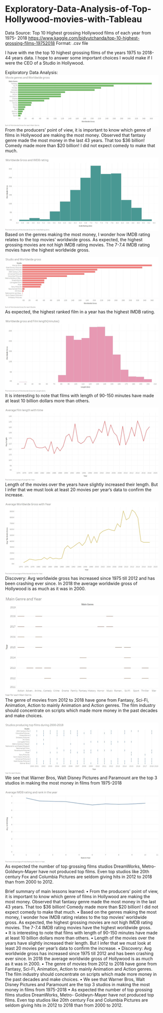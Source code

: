 # Exploratory-Data-Analysis-of-Top-Hollywood-movies-with-Tableau

Data Source: Top 10 Highest grossing Hollywood films of each year from 1975- 2018
https://www.kaggle.com/bidyutchanda/top-10-highest-grossing-films-19752018
Format: .csv file

I have with me the top 10 highest grossing films of the years 1975 to 2018- 44 years data. I hope to answer some important choices I would make if I were the CEO of a Studio in Hollywood.

Exploratory Data Analysis:
![GitHub Logo](/images/a2_1.jpg)
From the producers’ point of view, it is important to know which genre of films in Hollywood are making the most money. Observed that fantasy genre made the most money in the last 43 years. That too $36 billion! Comedy made more than $20 billion! I did not expect comedy to make that much.

![GitHub Logo](/images/a2_2.jpg)
Based on the genres making the most money, I wonder how IMDB rating relates to the top movies’ worldwide gross. As expected, the highest grossing movies are not high IMDB rating movies. The 7-7.4 IMDB rating movies have the highest worldwide gross.  


 
![GitHub Logo](/images/a2_3.jpg)
As expected, the highest ranked film in a year has the highest IMDB rating.



 ![GitHub Logo](/images/a2_4.jpg)
It is interesting to note that films with length of 90-150 minutes have made at least 10 billion dollars more than others.

 ![GitHub Logo](/images/a2_5.jpg)
Length of the movies over the years have slightly increased their length. But I infer that we must look at least 20 movies per year’s data to confirm the increase. 
 
 ![GitHub Logo](/images/a2_6.jpg)
Discovery: Avg worldwide gross has increased since 1975 till 2012 and has been crashing ever since. In 2018 the average worldwide gross of Hollywood is as much as it was in 2000.





















 ![GitHub Logo](/images/a2_7.jpg)
The genre of movies from 2012 to 2018 have gone from Fantasy, Sci-Fi, Animation, Action to mainly Animation and Action genres. The film industry should concentrate on scripts which made more money in the past decades and make choices.







 ![GitHub Logo](/images/a2_8.jpg)
We see that Warner Bros, Walt Disney Pictures and Paramount are the top 3 studios in making the most money in films from 1975-2018




  ![GitHub Logo](/images/a2_9.jpg)
As expected the number of top grossing films studios DreamWorks, Metro- Goldwyn-Mayer have not produced top films. Even top studios like 20th century Fox and Columbia Pictures are seldom giving hits in 2012 to 2018 than from 2000 to 2012.




Brief summary of main lessons learned:
•	From the producers’ point of view, it is important to know which genre of films in Hollywood are making the most money. Observed that fantasy genre made the most money in the last 43 years. That too $36 billion! Comedy made more than $20 billion! I did not expect comedy to make that much.
•	Based on the genres making the most money, I wonder how IMDB rating relates to the top movies’ worldwide gross. As expected, the highest grossing movies are not high IMDB rating movies. The 7-7.4 IMDB rating movies have the highest worldwide gross.  
•	It is interesting to note that films with length of 90-150 minutes have made at least 10 billion dollars more than others.
•	Length of the movies over the years have slightly increased their length. But I infer that we must look at least 20 movies per year’s data to confirm the increase. 
•	Discovery: Avg worldwide gross has increased since 1975 till 2012 and has been crashing ever since. In 2018 the average worldwide gross of Hollywood is as much as it was in 2000.
•	The genre of movies from 2012 to 2018 have gone from Fantasy, Sci-Fi, Animation, Action to mainly Animation and Action genres. The film industry should concentrate on scripts which made more money in the past decades and make choices.
•	We see that Warner Bros, Walt Disney Pictures and Paramount are the top 3 studios in making the most money in films from 1975-2018
•	As expected the number of top grossing films studios DreamWorks, Metro- Goldwyn-Mayer have not produced top films. Even top studios like 20th century Fox and Columbia Pictures are seldom giving hits in 2012 to 2018 than from 2000 to 2012.

